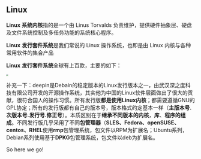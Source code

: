 ## Linux

**Linux** **系统内核**指的是一个由 Linus Torvalds 负责维护，提供硬件抽象层、硬盘及文件系统控制及多任务功能的系统核心程序。

**Linux** **发行套件系统**是我们常说的 Linux 操作系统，也即是由 Linux 内核与各种常用软件的集合产品

**Linux** **发行套件系统**全球有上百款，主要的如下：

<img src="http://i.dfslfh.cn/LINUX.png"  style="zoom:33%;"  >

补充一下：deepin是Debain的稳定版本的Linux发行版本之一，由武汉深之度科技有限公司开发的开源操作系统，其实他为中国的Linux软件层面做出了很大的贡献，很符合国人的操作习惯。所有发行版**都是使用Linux内核**；都需要遵循GNU的GPL协定；所有的发行版都有自己的版本号，版本格式约定基本一样（**主版本号.次版本号.发行号.修正号**）。本质区别在于**继承不同版本的内核**，**库**、**程序的组成**。不同发行版几乎采用了不同**包管理器**（**SLES、Fedora、openSUSE、centos、RHEL**使用**rmp**包管理系统，包文件以RPM为扩展名；Ubuntu系列，Debian系列使用基于**DPKG**包管理系统，包文件以deb为扩展名。

So here we go!